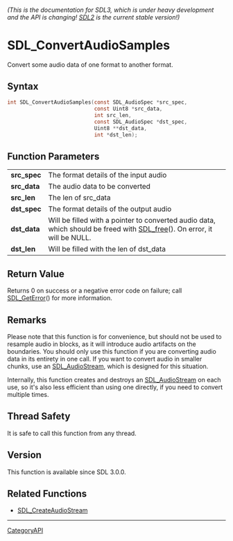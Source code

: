 ###### (This is the documentation for SDL3, which is under heavy development and the API is changing! [SDL2](https://wiki.libsdl.org/SDL2/) is the current stable version!)
# SDL_ConvertAudioSamples

Convert some audio data of one format to another format.

## Syntax

```c
int SDL_ConvertAudioSamples(const SDL_AudioSpec *src_spec,
                            const Uint8 *src_data,
                            int src_len,
                            const SDL_AudioSpec *dst_spec,
                            Uint8 **dst_data,
                            int *dst_len);

```

## Function Parameters

|                  |                                                                                                                                      |
| ---------------- | ------------------------------------------------------------------------------------------------------------------------------------ |
| **src_spec**     | The format details of the input audio                                                                                                |
| **src_data**     | The audio data to be converted                                                                                                       |
| **src_len**      | The len of src_data                                                                                                                  |
| **dst_spec**     | The format details of the output audio                                                                                               |
| **dst_data**     | Will be filled with a pointer to converted audio data, which should be freed with [SDL_free](SDL_free.md)(). On error, it will be NULL. |
| **dst_len**      | Will be filled with the len of dst_data                                                                                              |

## Return Value

Returns 0 on success or a negative error code on failure; call
[SDL_GetError](SDL_GetError.md)() for more information.

## Remarks

Please note that this function is for convenience, but should not be used
to resample audio in blocks, as it will introduce audio artifacts on the
boundaries. You should only use this function if you are converting audio
data in its entirety in one call. If you want to convert audio in smaller
chunks, use an [SDL_AudioStream](SDL_AudioStream.md), which is designed for
this situation.

Internally, this function creates and destroys an
[SDL_AudioStream](SDL_AudioStream.md) on each use, so it's also less efficient
than using one directly, if you need to convert multiple times.

## Thread Safety

It is safe to call this function from any thread.

## Version

This function is available since SDL 3.0.0.

## Related Functions

* [SDL_CreateAudioStream](SDL_CreateAudioStream.md)

----
[CategoryAPI](CategoryAPI.md)
